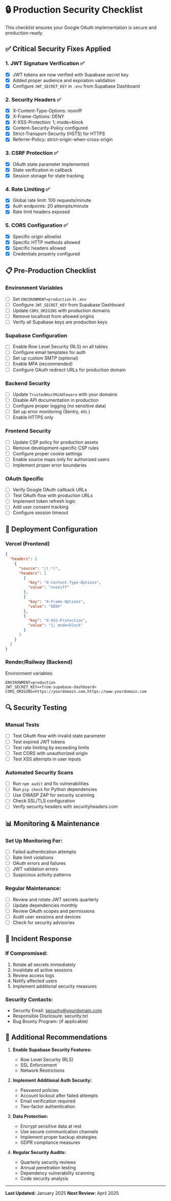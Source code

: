 # 🔒 Production Security Checklist

This checklist ensures your Google OAuth implementation is secure and production-ready.

## ✅ Critical Security Fixes Applied

### 1. **JWT Signature Verification** ✅
- [x] JWT tokens are now verified with Supabase secret key
- [x] Added proper audience and expiration validation
- [x] Configure `JWT_SECRET_KEY` in `.env` from Supabase Dashboard

### 2. **Security Headers** ✅
- [x] X-Content-Type-Options: nosniff
- [x] X-Frame-Options: DENY
- [x] X-XSS-Protection: 1; mode=block
- [x] Content-Security-Policy configured
- [x] Strict-Transport-Security (HSTS) for HTTPS
- [x] Referrer-Policy: strict-origin-when-cross-origin

### 3. **CSRF Protection** ✅
- [x] OAuth state parameter implemented
- [x] State verification in callback
- [x] Session storage for state tracking

### 4. **Rate Limiting** ✅
- [x] Global rate limit: 100 requests/minute
- [x] Auth endpoints: 20 attempts/minute
- [x] Rate limit headers exposed

### 5. **CORS Configuration** ✅
- [x] Specific origin allowlist
- [x] Specific HTTP methods allowed
- [x] Specific headers allowed
- [x] Credentials properly configured

## 📋 Pre-Production Checklist

### Environment Variables
- [ ] Set `ENVIRONMENT=production` in `.env`
- [ ] Configure `JWT_SECRET_KEY` from Supabase Dashboard
- [ ] Update `CORS_ORIGINS` with production domains
- [ ] Remove localhost from allowed origins
- [ ] Verify all Supabase keys are production keys

### Supabase Configuration
- [ ] Enable Row Level Security (RLS) on all tables
- [ ] Configure email templates for auth
- [ ] Set up custom SMTP (optional)
- [ ] Enable MFA (recommended)
- [ ] Configure OAuth redirect URLs for production domain

### Backend Security
- [ ] Update `TrustedHostMiddleware` with your domains
- [ ] Disable API documentation in production
- [ ] Configure proper logging (no sensitive data)
- [ ] Set up error monitoring (Sentry, etc.)
- [ ] Enable HTTPS only

### Frontend Security
- [ ] Update CSP policy for production assets
- [ ] Remove development-specific CSP rules
- [ ] Configure proper cookie settings
- [ ] Enable source maps only for authorized users
- [ ] Implement proper error boundaries

### OAuth Specific
- [ ] Verify Google OAuth callback URLs
- [ ] Test OAuth flow with production URLs
- [ ] Implement token refresh logic
- [ ] Add user consent tracking
- [ ] Configure session timeout

## 🚀 Deployment Configuration

### Vercel (Frontend)
```json
{
  "headers": [
    {
      "source": "/(.*)",
      "headers": [
        {
          "key": "X-Content-Type-Options",
          "value": "nosniff"
        },
        {
          "key": "X-Frame-Options",
          "value": "DENY"
        },
        {
          "key": "X-XSS-Protection",
          "value": "1; mode=block"
        }
      ]
    }
  ]
}
```

### Render/Railway (Backend)
Environment variables:
```
ENVIRONMENT=production
JWT_SECRET_KEY=<from-supabase-dashboard>
CORS_ORIGINS=https://yourdomain.com,https://www.yourdomain.com
```

## 🔍 Security Testing

### Manual Tests
- [ ] Test OAuth flow with invalid state parameter
- [ ] Test expired JWT tokens
- [ ] Test rate limiting by exceeding limits
- [ ] Test CORS with unauthorized origin
- [ ] Test XSS attempts in user inputs

### Automated Security Scans
- [ ] Run `npm audit` and fix vulnerabilities
- [ ] Run `pip check` for Python dependencies
- [ ] Use OWASP ZAP for security scanning
- [ ] Check SSL/TLS configuration
- [ ] Verify security headers with securityheaders.com

## 📊 Monitoring & Maintenance

### Set Up Monitoring For:
- [ ] Failed authentication attempts
- [ ] Rate limit violations
- [ ] OAuth errors and failures
- [ ] JWT validation errors
- [ ] Suspicious activity patterns

### Regular Maintenance:
- [ ] Review and rotate JWT secrets quarterly
- [ ] Update dependencies monthly
- [ ] Review OAuth scopes and permissions
- [ ] Audit user sessions and devices
- [ ] Check for security advisories

## 🚨 Incident Response

### If Compromised:
1. Rotate all secrets immediately
2. Invalidate all active sessions
3. Review access logs
4. Notify affected users
5. Implement additional security measures

### Security Contacts:
- Security Email: security@yourdomain.com
- Responsible Disclosure: security.txt
- Bug Bounty Program: (if applicable)

## 📝 Additional Recommendations

1. **Enable Supabase Security Features:**
   - Row Level Security (RLS)
   - SSL Enforcement
   - Network Restrictions

2. **Implement Additional Auth Security:**
   - Password policies
   - Account lockout after failed attempts
   - Email verification required
   - Two-factor authentication

3. **Data Protection:**
   - Encrypt sensitive data at rest
   - Use secure communication channels
   - Implement proper backup strategies
   - GDPR compliance measures

4. **Regular Security Audits:**
   - Quarterly security reviews
   - Annual penetration testing
   - Dependency vulnerability scanning
   - Code security analysis

---

**Last Updated:** January 2025
**Next Review:** April 2025